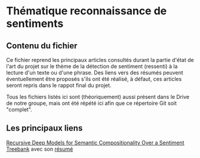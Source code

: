 # Thématique reconnaissance de sentiments

## Contenu du fichier
Ce fichier reprend les principaux articles consultés durant la partie d'état de l'art du projet sur le thème de la détection de sentiment (ressenti) à la lecture d'un texte ou d'une phrase. Des liens vers des résumés peuvent éventuellement être proposés s'ils ont été réalisé, à défaut, ces articles seront repris dans le rappot final du projet.

Tous les fichiers listés ici sont (théoriquement) aussi présent dans le Drive de notre groupe, mais ont été répété ici afin que ce répertoire Git soit "complet".

## Les principaux liens
[Recursive Deep Models for Semantic Compositionality Over a Sentiment Treebank](http://citeseerx.ist.psu.edu/viewdoc/download?doi=10.1.1.383.1327&rep=rep1&type=pdf) avec son [résumé](https://docs.google.com/document/d/1vs5FS4toNrCsnXcdoQmtKWvImxkZcpuADH0LEpQgSFE/edit)


